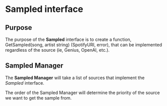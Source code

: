 # Sampled interface

## Purpose

The purpose of the **Sampled** interface is to create a function, GetSampled(song, artist string) (SpotifyURI, error), that can be implemented regardless of the source (ie, Genius, OpenAI, etc.). 

## Sampled Manager

The **Sampled Manager** will take a list of sources that implement the *Sampled* interface.

The order of the Sampled Manager will determine the priority of the source we want to get the sample from. 


